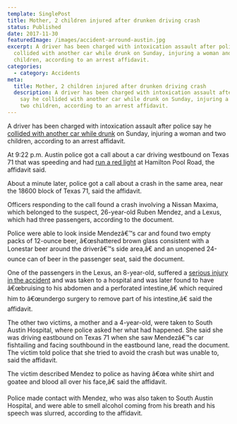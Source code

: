 ```yaml
---
template: SinglePost
title: Mother, 2 children injured after drunken driving crash
status: Published
date: 2017-11-30
featuredImage: /images/accident-arround-austin.jpg
excerpt: A driver has been charged with intoxication assault after police say he
  collided with another car while drunk on Sunday, injuring a woman and two
  children, according to an arrest affidavit.
categories:
  - category: Accidents
meta:
  title: Mother, 2 children injured after drunken driving crash
  description: A driver has been charged with intoxication assault after police
    say he collided with another car while drunk on Sunday, injuring a woman and
    two children, according to an arrest affidavit.
---
```

<!--StartFragment-->

A driver has been charged with intoxication assault after police say he [collided with another car while drunk](https://www.austinaccidentlawyer.com/practice-areas/drunk-driving-accident-lawyer/) on Sunday, injuring a woman and two children, according to an arrest affidavit.

At 9:22 p.m. Austin police got a call about a car driving westbound on Texas 71 that was speeding and had [run a red light](https://www.austinaccidentlawyer.com/practice-areas/running-red-light-accident/) at Hamilton Pool Road, the affidavit said.

About a minute later, police got a call about a crash in the same area, near the 18600 block of Texas 71, said the affidavit.

Officers responding to the call found a crash involving a Nissan Maxima, which belonged to the suspect, 26-year-old Ruben Mendez, and a Lexus, which had three passengers, according to the document.

Police were able to look inside Mendezâ€™s car and found two empty packs of 12-ounce beer, â€œshattered brown glass consistent with a Lonestar beer around the driverâ€™s side area,â€ and an unopened 24-ounce can of beer in the passenger seat, said the document.

One of the passengers in the Lexus, an 8-year-old, suffered a [serious injury in the accident](https://www.austinaccidentlawyer.com/practice-areas/serious-personal-injury/) and was taken to a hospital and was later found to have â€œbruising to his abdomen and a perforated intestine,â€ which required him to â€œundergo surgery to remove part of his intestine,â€ said the affidavit.

The other two victims, a mother and a 4-year-old, were taken to South Austin Hospital, where police asked her what had happened. She said she was driving eastbound on Texas 71 when she saw Mendezâ€™s car fishtailing and facing southbound in the eastbound lane, read the document. The victim told police that she tried to avoid the crash but was unable to, said the affidavit.

The victim described Mendez to police as having â€œa white shirt and goatee and blood all over his face,â€ said the affidavit.

Police made contact with Mendez, who was also taken to South Austin Hospital, and were able to smell alcohol coming from his breath and his speech was slurred, according to the affidavit.

<!--EndFragment-->